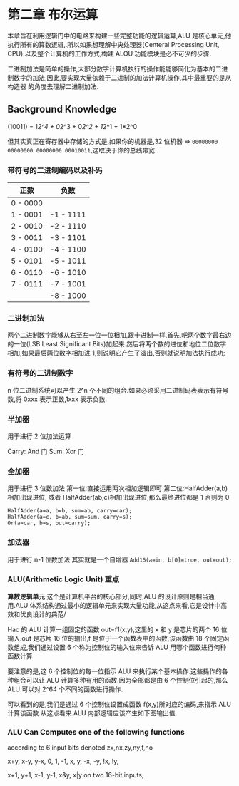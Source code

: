 # 第二章 布尔运算

本章旨在利用逻辑门中的电路来构建一些完整功能的逻辑运算,ALU 是核心单元,他执行所有的算数逻辑,.所以如果想理解中央处理器(Centeral Processing Unit, CPU) 以及整个计算机的工作方式,构建 ALOU 功能模块是必不可少的步骤.

二进制加法是简单的操作,大部分数字计算机执行的操作能能够简化为基本的二进制数字的加法,因此,要实现大量依赖于二进制的加法计算机操作,其中最重要的是从构造器 的角度去理解二进制加法.

## Background Knowledge

(10011) = 1*2^4 + 0*2^3 + 0*2^2 + 1*2^1 + 1\*2^0

但其实真正在寄存器中存储的方式是,如果你的机器是,32 位机器 => `00000000 00000000 00000000 00010011`,这取决于你的总线带宽.

### 带符号的二进制编码以及补码

|   正数   |   负数    |
| :------: | :-------: |
| 0 - 0000 |           |
| 1 - 0001 | -1 - 1111 |
| 2 - 0010 | -2 - 1110 |
| 3 - 0011 | -3 - 1101 |
| 4 - 0100 | -4 - 1100 |
| 5 - 0101 | -5 - 1011 |
| 6 - 0110 | -6 - 1010 |
| 7 - 0111 | -7 - 1001 |
|          | -8 - 1000 |

### 二进制加法

两个二进制数字能够从右至左一位一位相加,跟十进制一样,首先,吧两个数字最右边的一位(LSB Least Significant Bits)加起来.然后将两个数的进位和地位二位数字相加,如果最后两位数字相加进 1,则说明它产生了溢出,否则就说明加法执行成功;

### 有符号的二进制数字

n 位二进制系统可以产生 2^n 个不同的组合.如果必须采用二进制码表表示有符号数,将 0xxx 表示正数,1xxx 表示负数.

### 半加器

用于进行 2 位加法运算

Carry: And 门
Sum: Xor 门

### 全加器

用于进行 3 位数加法
第一位:直接运用两次相加逻辑即可
第二位:HalfAdder(a,b)相加出现进位, 或者 HalfAdder(ab,c)相加出现进位,那么最终进位都是 1 否则为 0

```hdl
HalfAdder(a=a, b=b, sum=ab, carry=car);
HalfAdder(a=c, b=ab, sum=sum, carry=s);
Or(a=car, b=s, out=carry);
```

### 加法器

用于进行 n-1 位数加法
其实就是一个自增器
`Add16(a=in, b[0]=true, out=out);`

### ALU(Arithmetic Logic Unit) **重点**

**算数逻辑单元** 这个是计算机平台的核心部分,同时,ALU 的设计原则是相当通用.ALU 体系结构通过最小的逻辑单元来实现大量功能,从这点来看,它是设计中高效和优良设计的典范/

Hac 的 ALU 计算一组固定的函数 out=f1(x,y),这里的 x 和 y 是芯片的两个 16 位输入.out 是芯片 16 位的输出,f 是位于一个函数表中的函数,该函数由 18 个固定函数组成,我们通过设置 6 个称为控制位的输入位来告诉 ALU 用哪个函数进行何种函数计算

要注意的是,这 6 个控制位的每一位指示 ALU 来执行某个基本操作.这些操作的各种组合可以让 ALU 计算多种有用的函数.因为全部都是由 6 个控制位引起的,那么 ALU 可以对 2^64 个不同的函数进行操作.

可以看到的是,我们是通过 6 个控制位设置成函数 f(x,y)所对应的编码,来指示 ALU 计算该函数.从这点看来.ALU 内部逻辑应该产生如下图输出值.

### ALU Can Computes one of the following functions

according to 6 input bits denoted zx,nx,zy,ny,f,no

x+y, x-y, y-x, 0, 1, -1, x, y, -x, -y, !x, !y,

x+1, y+1, x-1, y-1, x&y, x|y on two 16-bit inputs,
